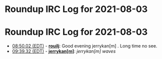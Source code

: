 # Roundup IRC Log for 2021-08-03 #
# Roundup IRC Log for 2021-08-03
* <a href="#08:50.02" id="08:50.02">08:50.02 (EDT)</a> - __[rouilj](https://github.com/rouilj)__: Good evening jerrykan[m] . Long time no see.
* <a href="#09:39.32" id="09:39.32">09:39.32 (EDT)</a> - __[jerrykan[m]](https://github.com/jerrykan[m])__: *jerrykan[m] waves*
